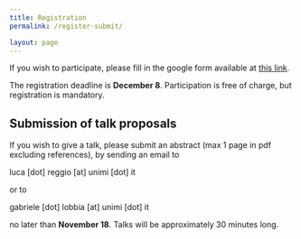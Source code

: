 ```yaml
---
title: Registration
permalink: /register-submit/

layout: page
---
```


If you wish to participate, please fill in the google form available at [this link](https://forms.gle/ySwnNUU6ymPkzdCt8). 

The registration deadline is **December 8**.
Participation is free of charge, but registration is mandatory. 


## Submission of talk proposals

If you wish to give a talk, please submit an abstract (max 1 page in pdf excluding references), by sending an email to 

luca [dot] reggio [at] unimi [dot] it 

or to 

gabriele [dot] lobbia [at] unimi [dot] it 

no later than **November 18**. Talks will be approximately 30 minutes long.

